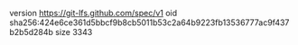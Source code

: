 version https://git-lfs.github.com/spec/v1
oid sha256:424e6ce361d5bbcf9b8cb5011b53c2a64b9223fb13536777ac9f437b2b5d284b
size 3343
